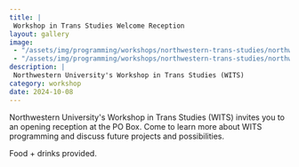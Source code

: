 ```yaml
---
title: |
 Workshop in Trans Studies Welcome Reception
layout: gallery
image:
 - "/assets/img/programming/workshops/northwestern-trans-studies/northwestern-trans-studies-1x1.jpg"
 - "/assets/img/programming/workshops/northwestern-trans-studies/northwestern-trans-studies-1x1.jpg"
description: |
 Northwestern University's Workshop in Trans Studies (WITS) 
category: workshop
date: 2024-10-08
---
```

Northwestern University's Workshop in Trans Studies (WITS) invites you to an opening reception at the PO Box. Come to learn more about WITS programming and discuss future projects and possibilities.

Food + drinks provided.
